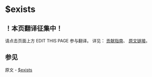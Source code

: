 # $exists

## ！本页翻译征集中！

请点击页面上方 EDIT THIS PAGE 参与翻译。
详见：
[贡献指南]( https://github.com/JinMuInfo/MongoDB-Manual-zh/blob/master/CONTRIBUTING.md )、
[原文链接](  https://docs.mongodb.com/manual/reference/operator/query/exists/  )。

## 参见

原文 - [$exists]( https://docs.mongodb.com/manual/reference/operator/query/exists/ )

